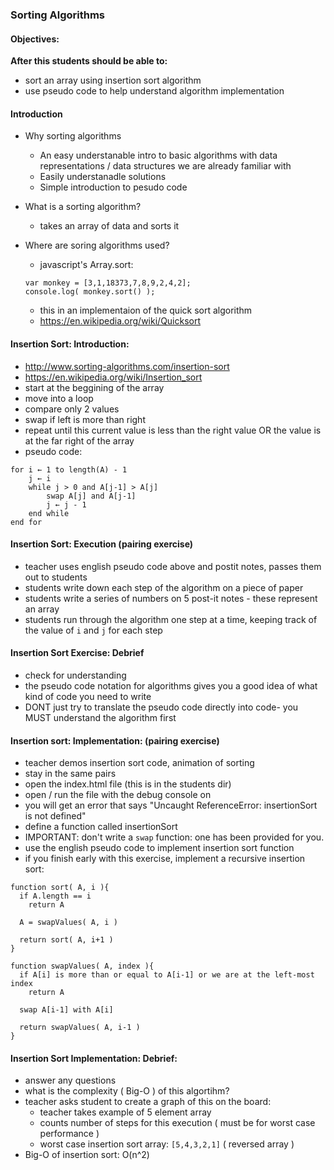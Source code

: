 ### Sorting Algorithms

#### Objectives:
**After this students should be able to:**
- sort an array using insertion sort algorithm
- use pseudo code to help understand algorithm implementation

#### Introduction
- Why sorting algorithms
  - An easy understanable intro to basic algorithms with data representations / data structures we are already familiar with
  - Easily understanadle solutions
  - Simple introduction to pesudo code

- What is a sorting algorithm?
  - takes an array of data and sorts it

- Where are soring algorithms used?
  - javascript's Array.sort:
  ```
  var monkey = [3,1,18373,7,8,9,2,4,2];
  console.log( monkey.sort() );
  ```
  - this in an implementaion of the quick sort algorithm
  - https://en.wikipedia.org/wiki/Quicksort

#### Insertion Sort: Introduction:
- http://www.sorting-algorithms.com/insertion-sort
- https://en.wikipedia.org/wiki/Insertion_sort
- start at the beggining of the array
- move into a loop
- compare only 2 values
- swap if left is more than right
- repeat until this current value is less than the right value OR the value is at the far right of the array
- pseudo code:
```
for i ← 1 to length(A) - 1
    j ← i
    while j > 0 and A[j-1] > A[j]
        swap A[j] and A[j-1]
        j ← j - 1
    end while
end for
```
#### Insertion Sort: Execution (pairing exercise) 

- teacher uses english pseudo code above and postit notes, passes them out to students
- students write down each step of the algorithm on a piece of paper
- students write a series of numbers on 5 post-it notes - these represent an array
- students run through the algorithm one step at a time, keeping track of the value of `i` and `j` for each step

#### Insertion Sort Exercise: Debrief 
- check for understanding
- the pseudo code notation for algorithms gives you a good idea of what kind of code you need to write
- DONT just try to translate the pseudo code directly into code- you MUST understand the algorithm first

#### Insertion sort: Implementation: (pairing exercise)
- teacher demos insertion sort code, animation of sorting
- stay in the same pairs
- open the index.html file (this is in the students dir)
- open / run the file with the debug console on
- you will get an error that says "Uncaught ReferenceError: insertionSort is not defined"
- define a function called insertionSort
- IMPORTANT: don't write a `swap` function: one has been provided for you.
- use the english pseudo code to implement insertion sort function
- if you finish early with this exercise, implement a recursive insertion sort: 
```
function sort( A, i ){
  if A.length == i
    return A

  A = swapValues( A, i )

  return sort( A, i+1 )
}

function swapValues( A, index ){
  if A[i] is more than or equal to A[i-1] or we are at the left-most index
    return A

  swap A[i-1] with A[i]

  return swapValues( A, i-1 )
}
```

#### Insertion Sort Implementation: Debrief:
- answer any questions
- what is the complexity ( Big-O ) of this algortihm?
- teacher asks student to create a graph of this on the board:
  - teacher takes example of 5 element array
  - counts number of steps for this execution ( must be for worst case performance )
  - worst case insertion sort array: `[5,4,3,2,1]` ( reversed array )
- Big-O of insertion sort: O(n^2)
